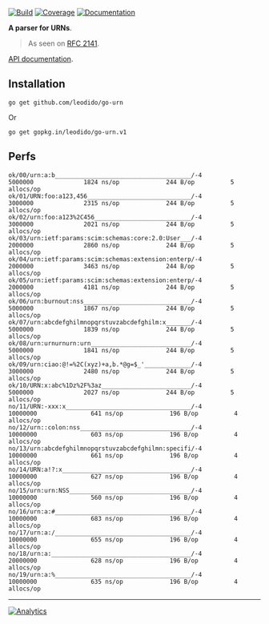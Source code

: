 [![Build](https://img.shields.io/travis/leodido/go-urn/master.svg?style=for-the-badge)](https://travis-ci.org/leodido/go-urn) [![Coverage](https://img.shields.io/codecov/c/github/leodido/go-urn.svg?style=for-the-badge)](https://codecov.io/gh/leodido/go-urn) [![Documentation](https://img.shields.io/badge/godoc-reference-blue.svg?style=for-the-badge)](https://godoc.org/github.com/leodido/go-urn)

**A parser for URNs**.

> As seen on [RFC 2141](https://tools.ietf.org/html/rfc2141#ref-1).

[API documentation](https://godoc.org/github.com/leodido/go-urn).

## Installation

```
go get github.com/leodido/go-urn
```

Or

```
go get gopkg.in/leodido/go-urn.v1
```

## Perfs

```
ok/00/urn:a:b______________________________________/-4            5000000              1824 ns/op             244 B/op          5 allocs/op
ok/01/URN:foo:a123,456_____________________________/-4            3000000              2315 ns/op             244 B/op          5 allocs/op
ok/02/urn:foo:a123%2C456___________________________/-4            3000000              2021 ns/op             244 B/op          5 allocs/op
ok/03/urn:ietf:params:scim:schemas:core:2.0:User___/-4            2000000              2860 ns/op             244 B/op          5 allocs/op
ok/04/urn:ietf:params:scim:schemas:extension:enterp/-4            2000000              3463 ns/op             244 B/op          5 allocs/op
ok/05/urn:ietf:params:scim:schemas:extension:enterp/-4            2000000              4181 ns/op             244 B/op          5 allocs/op
ok/06/urn:burnout:nss______________________________/-4            5000000              1867 ns/op             244 B/op          5 allocs/op
ok/07/urn:abcdefghilmnopqrstuvzabcdefghilm:x_______/-4            5000000              1839 ns/op             244 B/op          5 allocs/op
ok/08/urn:urnurnurn:urn____________________________/-4            5000000              1841 ns/op             244 B/op          5 allocs/op
ok/09/urn:ciao:@!=%2C(xyz)+a,b.*@g=$_'_____________/-4            3000000              2480 ns/op             244 B/op          5 allocs/op
ok/10/URN:x:abc%1Dz%2F%3az_________________________/-4            5000000              2027 ns/op             244 B/op          5 allocs/op
no/11/URN:-xxx:x___________________________________/-4           10000000               641 ns/op             196 B/op          4 allocs/op
no/12/urn::colon:nss_______________________________/-4           10000000               603 ns/op             196 B/op          4 allocs/op
no/13/urn:abcdefghilmnopqrstuvzabcdefghilmn:specifi/-4           10000000               661 ns/op             196 B/op          4 allocs/op
no/14/URN:a!?:x____________________________________/-4           10000000               627 ns/op             196 B/op          4 allocs/op
no/15/urn:urn:NSS__________________________________/-4           10000000               560 ns/op             196 B/op          4 allocs/op
no/16/urn:a:#______________________________________/-4           10000000               683 ns/op             196 B/op          4 allocs/op
no/17/urn:a:/______________________________________/-4           10000000               655 ns/op             196 B/op          4 allocs/op
no/18/urn:a:_______________________________________/-4           20000000               628 ns/op             196 B/op          4 allocs/op
no/19/urn:a:%______________________________________/-4           10000000               635 ns/op             196 B/op          4 allocs/op
```

---

[![Analytics](https://ga-beacon.appspot.com/UA-49657176-1/go-urn?flat)](https://github.com/igrigorik/ga-beacon)